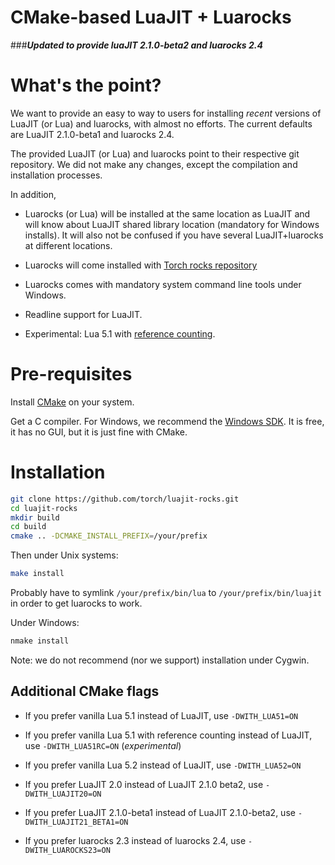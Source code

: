 CMake-based LuaJIT + Luarocks
=============================

###***Updated to provide luaJIT 2.1.0-beta2 and luarocks 2.4***

# What's the point? #

We want to provide an easy to way to users for installing _recent_ versions
of LuaJIT (or Lua) and luarocks, with almost no efforts. The current defaults are LuaJIT 2.1.0-beta1 and luarocks 2.4.

The provided LuaJIT (or Lua) and luarocks point to their respective git
repository. We did not make any changes, except the compilation and
installation processes.

In addition,
  - Luarocks (or Lua) will be installed at the same location as LuaJIT and will know
    about LuaJIT shared library location (mandatory for Windows installs). It will
    also not be confused if you have several LuaJIT+luarocks at different locations.

  - Luarocks will come installed with [Torch rocks repository](http://htmlpreview.github.io/?https://github.com/torch/rocks/blob/master/index.html)
  
  - Luarocks comes with mandatory system command line tools under Windows.

  - Readline support for LuaJIT.
  
  - Experimental: Lua 5.1 with [reference counting](https://github.com/jjensen/luaplus51-all/).

# Pre-requisites

Install [CMake](http://cmake.org) on your system.

Get a C compiler. For Windows, we recommend the
[Windows SDK](http://msdn.microsoft.com/en-us/windowsserver/bb980924.aspx). It
is free, it has no GUI, but it is just fine with CMake.

# Installation

```sh
git clone https://github.com/torch/luajit-rocks.git
cd luajit-rocks
mkdir build
cd build
cmake .. -DCMAKE_INSTALL_PREFIX=/your/prefix
```

Then under Unix systems:
```sh
make install
```

Probably have to symlink `/your/prefix/bin/lua` to `/your/prefix/bin/luajit` in order to get luarocks to work.

Under Windows:
```sh
nmake install
```

Note: we do not recommend (nor we support) installation under Cygwin.

## Additional CMake flags

  - If you prefer vanilla Lua 5.1 instead of LuaJIT, use `-DWITH_LUA51=ON`
  - If you prefer vanilla Lua 5.1 with reference counting instead of LuaJIT, use `-DWITH_LUA51RC=ON` (*experimental*)
  - If you prefer vanilla Lua 5.2 instead of LuaJIT, use `-DWITH_LUA52=ON`
  - If you prefer LuaJIT 2.0 instead of LuaJIT 2.1.0 beta2, use `-DWITH_LUAJIT20=ON`
  - If you prefer LuaJIT 2.1.0-beta1 instead of LuaJIT 2.1.0-beta2, use `-DWITH_LUAJIT21_BETA1=ON`
  
  - If you prefer luarocks 2.3 instead of luarocks 2.4, use `-DWITH_LUAROCKS23=ON`
